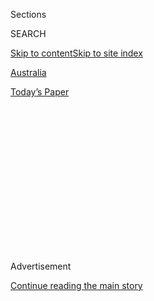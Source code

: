 <div id="app">

<div>

<div>

<div>

<div class="NYTAppHideMasthead css-1q2w90k e1suatyy0">

<div class="section css-ui9rw0 e1suatyy2">

<div class="css-eph4ug er09x8g0">

<div class="css-6n7j50">

</div>

<span class="css-1dv1kvn">Sections</span>

<div class="css-10488qs">

<span class="css-1dv1kvn">SEARCH</span>

</div>

[Skip to content](#site-content)[Skip to site
index](#site-index)

</div>

<div id="masthead-section-label" class="css-1wr3we4 eaxe0e00">

[Australia](https://www.nytimes.com/section/world/australia)

</div>

<div class="css-10698na e1huz5gh0">

</div>

</div>

<div id="masthead-bar-one" class="section hasLinks css-15hmgas e1csuq9d3">

<div class="css-uqyvli e1csuq9d0">

</div>

<div class="css-1uqjmks e1csuq9d1">

</div>

<div class="css-9e9ivx">

[](https://myaccount.nytimes.com/auth/login?response_type=cookie&client_id=vi)

</div>

<div class="css-1bvtpon e1csuq9d2">

[Today’s
Paper](https://www.nytimes.com/section/todayspaper)

</div>

</div>

</div>

</div>

<div data-aria-hidden="false">

<div id="site-content" data-role="main">

<div>

<div class="css-1aor85t" style="opacity:0.000000001;z-index:-1;visibility:hidden">

<div class="css-1hqnpie">

<div class="css-epjblv">

<span class="css-17xtcya">[Australia](/section/world/australia)</span><span class="css-x15j1o">|</span><span class="css-fwqvlz">U.N.
Offers ‘One-Off’ Help to Australia in Resettling Refugees in
U.S.</span>

</div>

<div class="css-k008qs">

<div class="css-1iwv8en">

<span class="css-18z7m18"></span>

<div>

</div>

</div>

<span class="css-1n6z4y">https://nyti.ms/2fZkE31</span>

<div class="css-1705lsu">

<div class="css-4xjgmj">

<div class="css-4skfbu" data-role="toolbar" data-aria-label="Social Media Share buttons, Save button, and Comments Panel with current comment count" data-testid="share-tools">

  - 
  - 
  - 
  - 
    
    <div class="css-6n7j50">
    
    </div>

  - 

</div>

</div>

</div>

</div>

</div>

</div>

<div class="css-13pd83m">

</div>

<div id="top-wrapper" class="css-1sy8kpn">

<div id="top-slug" class="css-l9onyx">

Advertisement

</div>

[Continue reading the main
story](#after-top)

<div class="ad top-wrapper" style="text-align:center;height:100%;display:block;min-height:250px">

<div id="top" class="place-ad" data-position="top" data-size-key="top">

</div>

</div>

<div id="after-top">

</div>

</div>

<div id="sponsor-wrapper" class="css-1hyfx7x">

<div id="sponsor-slug" class="css-19vbshk">

Supported by

</div>

[Continue reading the main
story](#after-sponsor)

<div id="sponsor" class="ad sponsor-wrapper" style="text-align:center;height:100%;display:block">

</div>

<div id="after-sponsor">

</div>

</div>

<div class="css-1vkm6nb ehdk2mb0">

# U.N. Offers ‘One-Off’ Help to Australia in Resettling Refugees in U.S.

</div>

<div class="css-79elbk" data-testid="photoviewer-wrapper">

<div class="css-z3e15g" data-testid="photoviewer-wrapper-hidden">

</div>

<div class="css-1a48zt4 ehw59r15" data-testid="photoviewer-children">

![<span class="css-16f3y1r e13ogyst0" data-aria-hidden="true">Protesters
in Sydney, Australia, this month demanding humane treatment for asylum
seekers.</span><span class="css-cnj6d5 e1z0qqy90" itemprop="copyrightHolder"><span class="css-1ly73wi e1tej78p0">Credit...</span><span><span>Peter
Parks/Agence France-Presse — Getty
Images</span></span></span>](https://static01.nyt.com/images/2016/11/26/business/26AUSTRALIA-1/26AUSTRALIA-3-articleLarge.jpg?quality=75&auto=webp&disable=upscale)

</div>

</div>

<div class="css-xt80pu e12qa4dv0">

<div class="css-18e8msd">

<div class="css-vp77d3 epjyd6m0">

<div class="css-1baulvz">

By <span class="css-1baulvz" itemprop="name">Michelle Innis</span> and
[<span class="css-1baulvz last-byline" itemprop="name">Somini
Sengupta</span>](http://www.nytimes.com/by/somini-sengupta)

</div>

</div>

  - Nov. 25,
    2016

  - 
    
    <div class="css-4xjgmj">
    
    <div class="css-d8bdto" data-role="toolbar" data-aria-label="Social Media Share buttons, Save button, and Comments Panel with current comment count" data-testid="share-tools">
    
      - 
      - 
      - 
      - 
        
        <div class="css-6n7j50">
        
        </div>
    
      - 
    
    </div>
    
    </div>

</div>

</div>

<div class="section meteredContent css-1r7ky0e" name="articleBody" itemprop="articleBody">

<div class="css-1fanzo5 StoryBodyCompanionColumn">

<div class="css-53u6y8">

SYDNEY, Australia — For years, the United Nations’ refugee agency told
Australia that its policy of banishing asylum seekers to remote Pacific
island detention centers was illegal.

Now, the agency is working with Australia in what both sides call an
unusual, not-to-be-replicated agreement to send some of those refugees
across the world, to be [resettled in the United
States](http://www.nytimes.com/2016/11/13/world/australia/australia-refugees-united-states.html).

The deal, announced by Australia last week, is aimed at shutting down
two offshore detention facilities — one on the island nation of Nauru
and the other on Manus Island in Papua New Guinea — where hundreds of
people are housed in what rights groups describe as deplorable
conditions. The United States has agreed to take some of them; how many,
and how quickly, remains
unclear.

</div>

</div>

<div style="max-width:100%;margin:0 auto">

<div class="css-17dprlf" data-id="100000004788937" data-slug="australiamap" style="max-width:600px">

</div>

</div>

<div class="css-1fanzo5 StoryBodyCompanionColumn">

<div class="css-53u6y8">

In an interview this week, Volker Turk, an assistant high commissioner
with the United Nations’ refugee agency, said his staff would help with
the screening and resettlement of refugees but only as a “one-off” to
allay their suffering. “We think there is an urgent imperative to find a
humanitarian way out of this otherwise very, very, complex conundrum,”
he said by telephone from Canberra, the Australian capital.

</div>

</div>

<div class="css-1fanzo5 StoryBodyCompanionColumn">

<div class="css-53u6y8">

His comments hinted at the dilemmas that the world body can face when
countries flout international law on the rights of people fleeing war
and persecution, as the United Nations and other critics say Australia
has done.

“We do not in any way want to give the impression that we would continue
supporting such types of mechanisms,” Mr. Turk said, referring to
Australia’s offshore detention policy. “We, all of us, are very clear
that this is a one-off, good offices, exceptional humanitarian type of
involvement because we do not believe that the future of handling this
lies in sending people to Manus Island and Nauru.”

Australia is the only country in the world that sends all seaborne
asylum seekers to other countries, where their claims for refugee status
are assessed, while refusing to let any of them settle within its
borders. The policy is meant to discourage such migrants, many of whose
voyages have ended in disaster after people smugglers pushed them out to
sea from Indonesian ports, crowded onto unseaworthy vessels.

Many of the offshore detainees are from Iran, others from Afghanistan,
Malaysia, Sri Lanka and Vietnam. The government is considering
legislation that would [bar them from ever visiting
Australia](http://www.nytimes.com/2016/11/01/world/australia/refugee-asylum-seeker-lifetime-ban.html),
regardless of where they settle. Australia has turned back boats full of
migrants and towed them out to sea; assessed their asylum claims on
boats, apparently in violation of international law, before forcing them
back; and has even been accused of paying a human trafficker to take his
passengers back to Indonesia, where he was arrested.

</div>

</div>

<div class="css-1fanzo5 StoryBodyCompanionColumn">

<div class="css-53u6y8">

Australia pays Nauru and Papua New Guinea, both impoverished nations, to
house the detainees. But Papua New Guinea recently said it would [close
the
camp](http://www.nytimes.com/2016/08/18/world/australia/manus-detention-center-papua-new-guinea.html)
there, which its Supreme Court [found to be in
violation](http://www.nytimes.com/2016/04/27/world/australia/papua-new-guinea-asylum-seeker.html)
of its Constitution. International rights groups, the United Nations and
domestic critics [have
excoriated](http://www.nytimes.com/2016/08/04/world/australia/nauru-refugees-abuse-conditions.html)
Australian officials for years over [the bleak
conditions](http://www.nytimes.com/2016/08/11/world/australia/nauru-asylum-seeker-refugee-abuse.html)
in which the asylum seekers
live.

<div class="css-79elbk" data-testid="photoviewer-wrapper">

<div class="css-z3e15g" data-testid="photoviewer-wrapper-hidden">

</div>

<div class="css-1a48zt4 ehw59r15" data-testid="photoviewer-children">

<div class="css-zgakxe erfvjey0">

<span class="css-1ly73wi e1tej78p0">Image</span>

<div class="css-zjzyr8">

<div data-testid="lazyimage-container" style="height:594.2456140350877px">

</div>

</div>

</div>

<span class="css-16f3y1r e13ogyst0" data-aria-hidden="true">Volker Turk,
an assistant high commissioner with the United Nations’ refugee
agency.</span><span class="css-cnj6d5 e1z0qqy90" itemprop="copyrightHolder"><span class="css-1ly73wi e1tej78p0">Credit...</span><span>Christophe
Archambault/Agence France-Presse — Getty Images</span></span>

</div>

</div>

Neither Australia nor the United States are giving details about [the
resettlement
deal](http://www.nytimes.com/2016/11/13/world/australia/australia-refugees-united-states.html),
including how many people it would involve and how soon it would happen.
Screening and security checks by the United States authorities,
involving multiple intelligence agencies, can usually take 18 to 24
months, making it difficult to imagine that any of the refugees [will
arrive](http://www.nytimes.com/2016/11/18/world/australia/australia-us-refugee-deal.html)
in the United States before Donald J. Trump is sworn in as president in
January.

A spokeswoman for the Australian Department of Immigration and Border
Protection said in a written response to questions that the agency was
“not providing any more details about the arrangements.” A spokeswoman
at the American State Department declined to say how many refugees would
be resettled in the United States, except that it would be done in
consultation with the United Nations.

The Obama administration has said the United States [will take
in 110,000
refugees](http://www.nytimes.com/2016/09/19/world/americas/obama-refugee-united-nations.html)
from around the world in the current fiscal year, which began in
October, and the State Department has said that the deal with Australia
would not increase that number.

“As two of the world’s largest refugee resettlement countries, the
United States and Australia share a commitment to finding long-term
solutions for the world’s most vulnerable refugees,” the State
Department spokeswoman said in an emailed response to questions.

Making the deal even more unusual, Australia has agreed to take in an
unspecified number of Central American refugees who fled gang violence
in their homelands. The United Nations says there are an estimated 2,400
such people from El Salvador, Guatemala and Honduras who have been
screened and recognized as refugees. The United States has long been
reluctant to let them apply for asylum on its territory and [only
recently
agreed](http://www.nytimes.com/2016/07/27/us/politics/obama-refugees-central-america.html)
to let the United Nations vet them at a processing center in Costa Rica.

</div>

</div>

<div class="css-1fanzo5 StoryBodyCompanionColumn">

<div class="css-53u6y8">

There appears to be disagreement about how many people are being held on
Manus Island and Nauru. The United Nations said it believed there were
2,200 in total, some of whom had been there, in open-ended detention,
for more than three years. It has urged the United States and Australian
governments to find a humanitarian solution for all of them.

Australia has said that about 1,600 people are housed on both islands,
including some on Nauru who live outside the detention center. Australia
declined to comment when asked why its figures differed from the United
Nations’, which are somewhat larger. The government said families on
Nauru would be given priority for resettlement, followed by detainees on
Manus Island, all of whom are men.

The government is proceeding with its proposed lifetime ban on refugees
visiting Australia if they have been held at one of the camps,
regardless of where they eventually gain citizenship. The legislation is
before Australia’s Parliament; though the opposition Labor Party has
said it would vote against it, it could pass with the support of a
handful of independent lawmakers in the Senate, where the government
holds a minority of seats.

Mr. Turk of the United Nations sharply criticized the bill, saying it
would divide families, since some of the detainees have relatives in
Australia.

“We do not believe in lifelong bans,” he said. “Family unity and
reunification is fundamental to human dignity and also for people to get
on with their lives. It is like a life sentence, never being able to
come.”

</div>

</div>

</div>

<div>

</div>

<div>

</div>

<div>

</div>

<div>

<div id="bottom-wrapper" class="css-1ede5it">

<div id="bottom-slug" class="css-l9onyx">

Advertisement

</div>

[Continue reading the main
story](#after-bottom)

<div id="bottom" class="ad bottom-wrapper" style="text-align:center;height:100%;display:block;min-height:90px">

</div>

<div id="after-bottom">

</div>

</div>

</div>

</div>

</div>

## Site Index

<div>

</div>

## Site Information Navigation

  - [© <span>2020</span> <span>The New York Times
    Company</span>](https://help.nytimes.com/hc/en-us/articles/115014792127-Copyright-notice)

<!-- end list -->

  - [NYTCo](https://www.nytco.com/)
  - [Contact
    Us](https://help.nytimes.com/hc/en-us/articles/115015385887-Contact-Us)
  - [Work with us](https://www.nytco.com/careers/)
  - [Advertise](https://nytmediakit.com/)
  - [T Brand Studio](http://www.tbrandstudio.com/)
  - [Your Ad
    Choices](https://www.nytimes.com/privacy/cookie-policy#how-do-i-manage-trackers)
  - [Privacy](https://www.nytimes.com/privacy)
  - [Terms of
    Service](https://help.nytimes.com/hc/en-us/articles/115014893428-Terms-of-service)
  - [Terms of
    Sale](https://help.nytimes.com/hc/en-us/articles/115014893968-Terms-of-sale)
  - [Site
    Map](https://spiderbites.nytimes.com)
  - [Help](https://help.nytimes.com/hc/en-us)
  - [Subscriptions](https://www.nytimes.com/subscription?campaignId=37WXW)

</div>

</div>

</div>

</div>
